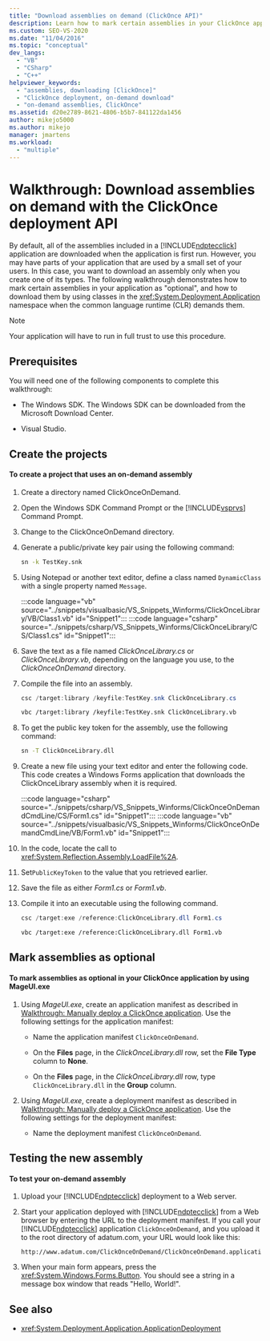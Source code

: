 ```yaml
---
title: "Download assemblies on demand (ClickOnce API)"
description: Learn how to mark certain assemblies in your ClickOnce application as optional and download them when the common language runtime needs them.
ms.custom: SEO-VS-2020
ms.date: "11/04/2016"
ms.topic: "conceptual"
dev_langs:
  - "VB"
  - "CSharp"
  - "C++"
helpviewer_keywords:
  - "assemblies, downloading [ClickOnce]"
  - "ClickOnce deployment, on-demand download"
  - "on-demand assemblies, ClickOnce"
ms.assetid: d20e2789-8621-4806-b5b7-841122da1456
author: mikejo5000
ms.author: mikejo
manager: jmartens
ms.workload:
  - "multiple"
---
```

# Walkthrough: Download assemblies on demand with the ClickOnce deployment API
By default, all of the assemblies included in a [!INCLUDE[ndptecclick](../deployment/includes/ndptecclick_md.md)] application are downloaded when the application is first run. However, you may have parts of your application that are used by a small set of your users. In this case, you want to download an assembly only when you create one of its types. The following walkthrough demonstrates how to mark certain assemblies in your application as "optional", and how to download them by using classes in the <xref:System.Deployment.Application> namespace when the common language runtime (CLR) demands them.

> [!NOTE]
> Your application will have to run in full trust to use this procedure.

## Prerequisites
 You will need one of the following components to complete this walkthrough:

- The Windows SDK. The Windows SDK can be downloaded from the Microsoft Download Center.

- Visual Studio.

## Create the projects

#### To create a project that uses an on-demand assembly

1. Create a directory named ClickOnceOnDemand.

2. Open the Windows SDK Command Prompt or the [!INCLUDE[vsprvs](../code-quality/includes/vsprvs_md.md)] Command Prompt.

3. Change to the ClickOnceOnDemand directory.

4. Generate a public/private key pair using the following command:

   ```cmd
   sn -k TestKey.snk
   ```

5. Using Notepad or another text editor, define a class named `DynamicClass` with a single property named `Message`.

    :::code language="vb" source="../snippets/visualbasic/VS_Snippets_Winforms/ClickOnceLibrary/VB/Class1.vb" id="Snippet1":::
    :::code language="csharp" source="../snippets/csharp/VS_Snippets_Winforms/ClickOnceLibrary/CS/Class1.cs" id="Snippet1":::

6. Save the text as a file named *ClickOnceLibrary.cs* or *ClickOnceLibrary.vb*, depending on the language you use, to the *ClickOnceOnDemand* directory.

7. Compile the file into an assembly.

   ```csharp
   csc /target:library /keyfile:TestKey.snk ClickOnceLibrary.cs
   ```

   ```vb
   vbc /target:library /keyfile:TestKey.snk ClickOnceLibrary.vb
   ```

8. To get the public key token for the assembly, use the following command:

   ```cmd
   sn -T ClickOnceLibrary.dll
   ```

9. Create a new file using your text editor and enter the following code. This code creates a Windows Forms application that downloads the ClickOnceLibrary assembly when it is required.

    :::code language="csharp" source="../snippets/csharp/VS_Snippets_Winforms/ClickOnceOnDemandCmdLine/CS/Form1.cs" id="Snippet1":::
    :::code language="vb" source="../snippets/visualbasic/VS_Snippets_Winforms/ClickOnceOnDemandCmdLine/VB/Form1.vb" id="Snippet1":::

10. In the code, locate the call to <xref:System.Reflection.Assembly.LoadFile%2A>.

11. Set`PublicKeyToken` to the value that you retrieved earlier.

12. Save the file as either *Form1.cs* or *Form1.vb*.

13. Compile it into an executable using the following command.

    ```csharp
    csc /target:exe /reference:ClickOnceLibrary.dll Form1.cs
    ```

    ```vb
    vbc /target:exe /reference:ClickOnceLibrary.dll Form1.vb
    ```

## Mark assemblies as optional

#### To mark assemblies as optional in your ClickOnce application by using MageUI.exe

1. Using *MageUI.exe*, create an application manifest as described in [Walkthrough: Manually deploy a ClickOnce application](../deployment/walkthrough-manually-deploying-a-clickonce-application.md). Use the following settings for the application manifest:

    - Name the application manifest `ClickOnceOnDemand`.

    - On the **Files** page, in the *ClickOnceLibrary.dll* row, set the **File Type** column to **None**.

    - On the **Files** page, in the *ClickOnceLibrary.dll* row, type `ClickOnceLibrary.dll` in the **Group** column.

2. Using *MageUI.exe*, create a deployment manifest as described in [Walkthrough: Manually deploy a ClickOnce application](../deployment/walkthrough-manually-deploying-a-clickonce-application.md). Use the following settings for the deployment manifest:

    - Name the deployment manifest `ClickOnceOnDemand`.

## Testing the new assembly

#### To test your on-demand assembly

1. Upload your [!INCLUDE[ndptecclick](../deployment/includes/ndptecclick_md.md)] deployment to a Web server.

2. Start your application deployed with [!INCLUDE[ndptecclick](../deployment/includes/ndptecclick_md.md)] from a Web browser by entering the URL to the deployment manifest. If you call your [!INCLUDE[ndptecclick](../deployment/includes/ndptecclick_md.md)] application `ClickOnceOnDemand`, and you upload it to the root directory of adatum.com, your URL would look like this:

   ```
   http://www.adatum.com/ClickOnceOnDemand/ClickOnceOnDemand.application
   ```

3. When your main form appears, press the <xref:System.Windows.Forms.Button>. You should see a string in a message box window that reads "Hello, World!".

## See also
- <xref:System.Deployment.Application.ApplicationDeployment>